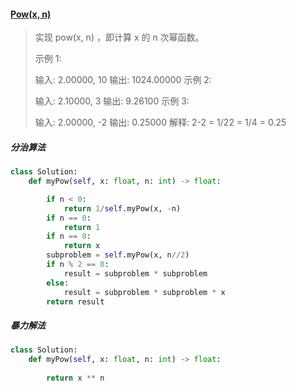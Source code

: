 #### [Pow(x, n)](https://leetcode-cn.com/problems/powx-n/)

> 实现 pow(x, n) ，即计算 x 的 n 次幂函数。
>
> 示例 1:
>
> 输入: 2.00000, 10
> 输出: 1024.00000
> 示例 2:
>
> 输入: 2.10000, 3
> 输出: 9.26100
> 示例 3:
>
> 输入: 2.00000, -2
> 输出: 0.25000
> 解释: 2-2 = 1/22 = 1/4 = 0.25

##### 分治算法

```python
class Solution:
    def myPow(self, x: float, n: int) -> float:

        if n < 0:
            return 1/self.myPow(x, -n)
        if n == 0:
            return 1
        if n == 0:
            return x
        subproblem = self.myPow(x, n//2)
        if n % 2 == 0:
            result = subproblem * subproblem
        else:
            result = subproblem * subproblem * x
        return result
```

##### 暴力解法

```python
class Solution:
    def myPow(self, x: float, n: int) -> float:
        
        return x ** n
```

